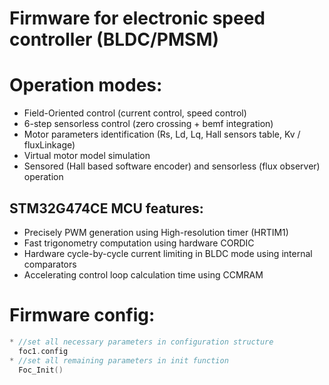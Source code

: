 # Firmware for electronic speed controller (BLDC/PMSM)

# Operation modes:
* Field-Oriented control (current control, speed control)
* 6-step sensorless control (zero crossing + bemf integration) 
* Motor parameters identification (Rs, Ld, Lq, Hall sensors table, Kv / fluxLinkage)
* Virtual motor model simulation
* Sensored (Hall based software encoder) and sensorless (flux observer) operation

## STM32G474CE MCU features:
* Precisely PWM generation using High-resolution timer (HRTIM1)
* Fast trigonometry computation using hardware CORDIC
* Hardware cycle-by-cycle current limiting in BLDC mode using internal comparators
* Accelerating control loop calculation time using CCMRAM

# Firmware config:
```c
* //set all necessary parameters in configuration structure 
  foc1.config
* //set all remaining parameters in init function 
  Foc_Init()
```